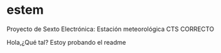 # estem
Proyecto de Sexto Electrónica: Estación meteorológica CTS CORRECTO

Hola,¿Qué tal? Estoy probando el readme
